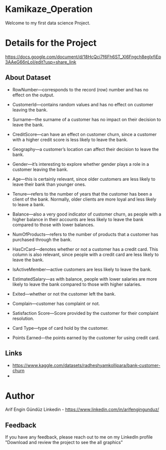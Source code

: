 # Kamikaze_Operation

Welcome to my first data science Project.

# Details for the Project
https://docs.google.com/document/d/18HcQci7f6Fh6ST_Xl6Fngch8egIxfjEp3AAeG66nLoI/edit?usp=share_link

## About Dataset

- RowNumber—corresponds to the record (row) number and has no effect on the output.

- CustomerId—contains random values and has no effect on customer leaving the bank.

- Surname—the surname of a customer has no impact on their decision to leave the bank.

- CreditScore—can have an effect on customer churn, since a customer with a higher credit score is less likely to leave the bank.

- Geography—a customer’s location can affect their decision to leave the bank.

- Gender—it’s interesting to explore whether gender plays a role in a customer leaving the bank.

- Age—this is certainly relevant, since older customers are less likely to leave their bank than younger ones.

- Tenure—refers to the number of years that the customer has been a client of the bank. Normally, older clients are more loyal and less likely to leave a bank.

- Balance—also a very good indicator of customer churn, as people with a higher balance in their accounts are less likely to leave the bank compared to those with lower balances.

- NumOfProducts—refers to the number of products that a customer has purchased through the bank.

- HasCrCard—denotes whether or not a customer has a credit card. This column is also relevant, since people with a credit card are less likely to leave the bank.

- IsActiveMember—active customers are less likely to leave the bank.

- EstimatedSalary—as with balance, people with lower salaries are more likely to leave the bank compared to those with higher salaries.

- Exited—whether or not the customer left the bank.

- Complain—customer has complaint or not.

- Satisfaction Score—Score provided by the customer for their complaint resolution.

- Card Type—type of card hold by the customer.

- Points Earned—the points earned by the customer for using credit card.

## Links
- https://www.kaggle.com/datasets/radheshyamkollipara/bank-customer-churn
- 

# Author
Arif Engin Gündüz
Linkedin - https://www.linkedin.com/in/arifengingunduz/

## Feedback
If you have any feedback, please reach out to me on my LinkedIn profile
"Download and review the project to see the all graphics"
